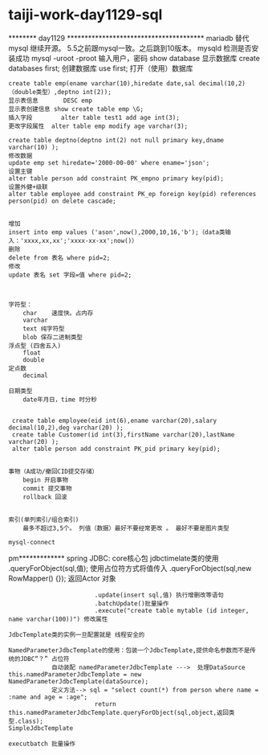 # taiji-work-day1129-sql

******** day1129 ***************************************
mariadb 替代mysql 继续开源。
5.5之前跟mysql一致。之后跳到10版本。
	mysqld 检测是否安装成功
	mysql -uroot -proot	输入用户，密码
	show database 显示数据库
	create databases first; 创建数据库
	use first;	打开（使用）数据库
	
	create table emp(ename varchar(10),hiredate date,sal decimal(10,2)（double类型）,deptno int(2));
	显示表信息		DESC emp
	显示表创建信息	show create table emp \G;
	插入字段		alter table test1 add age int(3);
	更改字段属性	alter table emp modify age varchar(3);

	create table deptno(deptno int(2) not null primary key,dname varchar(10) );
	修改数据
	update emp set hiredate='2000-00-00' where ename='json'; 
	设置主键
	alter table person add constraint PK_empno primary key(pid);
	设置外健+级联
	alter table employee add constraint PK_ep foreign key(pid) references person(pid) on delete cascade;
	
	
	增加
	insert into emp values ('ason',now(),2000,10,16,'b');（data类输入：'xxxx,xx,xx';'xxxx-xx-xx';now()）
	删除
	delete from 表名 where pid=2;
	修改
	update 表名 set 字段=值 where pid=2;
	
		

	字符型：
		char    速度快。占内存
		varchar
		text 纯字符型
		blob 保存二进制类型
	浮点型 (四舍五入)
		float
		double
	定点数
		decimal
		
	日期类型
		date年月日，time 时分秒
		
		
	 create table employee(eid int(6),ename varchar(20),salary decimal(10,2),deg varchar(20) );
	 create table Customer(id int(3),firstName varchar(20),lastName varchar(20) );
	 alter table person add constraint PK_pid primary key(pid);


	事物（A成功/撤回CID提交存储）
		begin 开启事物
		commit 提交事物
		rollback 回滚


	索引(单列索引/组合索引)	
		最多不超过3,5个。 列值（数据）最好不要经常更改 。 最好不要是图片类型
		
	mysql-connect	
	
	
pm*************
spring JDBC: core核心包
	jdbctimelate类的使用	.queryForObject(sql,值); 使用占位符方式将值传入 
							.queryForObject(sql,new RowMapper<Actor>() {}); 返回Actor 对象
							
							.update(insert sql,值) 执行增删改等语句
							.batchUpdate()批量操作
							.execute("create table mytable (id integer, name varchar(100))") 修改属性

	JdbcTemplate类的实例一旦配置就是 线程安全的		
	
	NamedParameterJdbcTemplate的使用：包装一个JdbcTemplate,提供命名参数而不是传统的JDBC“？” 占位符	
				自动装配 namedParameterJdbcTemplate --->  处理DataSource this.namedParameterJdbcTemplate = new NamedParameterJdbcTemplate(dataSource);
				定义方法--> sql = "select count(*) from person where name = :name and age = :age";
							return this.namedParameterJdbcTemplate.queryForObject(sql,object,返回类型.class);
	SimpleJdbcTemplate

	executbatch 批量操作
	
	










